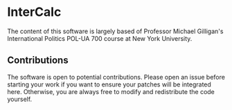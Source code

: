 # InterCalc

The content of this software is largely based of Professor Michael Gilligan's International Politics POL-UA 700 course at New York University.

## Contributions

The software is open to potential contributions. Please open an issue before starting your work if you want to ensure your patches will be integrated here. Otherwise, you are always free to modify and redistribute the code yourself.

